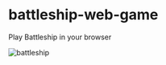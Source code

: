 # battleship-web-game

Play Battleship in your browser

![battleship](https://github.com/user-attachments/assets/854d79b7-23de-406a-9822-a438697bf215)

